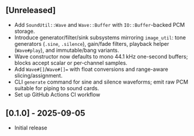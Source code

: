 ## [Unreleased]

- Add `SoundUtil::Wave` and `Wave::Buffer` with `IO::Buffer`-backed PCM storage.
- Introduce generator/filter/sink subsystems mirroring `image_util`: tone generators (`.sine`, `.silence`), gain/fade filters, playback helper (`Wave#play`), and immutable/bang variants.
- Wave constructor now defaults to mono 44.1 kHz one-second buffers; blocks accept scalar or per-channel samples.
- Add `Wave#[]`/`Wave#[]=` with float conversions and range-aware slicing/assignment.
- CLI `generate` command for sine and silence waveforms; emit raw PCM suitable for piping to sound cards.
- Set up GitHub Actions CI workflow

## [0.1.0] - 2025-09-05

- Initial release
